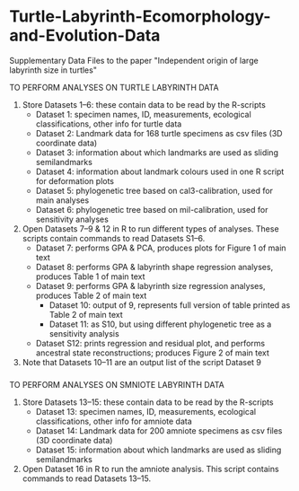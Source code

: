 # Turtle-Labyrinth-Ecomorphology-and-Evolution-Data
Supplementary Data Files to the paper "Independent origin of large labyrinth size in turtles"

TO PERFORM ANALYSES ON TURTLE LABYRINTH DATA

1. Store Datasets 1–6: these contain data to be read by the R-scripts
	- Dataset 1: specimen names, ID, measurements, ecological classifications, other info for turtle data
	- Dataset 2: Landmark data for 168 turtle specimens as csv files (3D coordinate data)
	- Dataset 3: information about which landmarks are used as sliding semilandmarks
	- Dataset 4: information about landmark colours used in one R script for deformation plots
	- Dataset 5: phylogenetic tree based on cal3-calibration, used for main analyses
	- Dataset 6: phylogenetic tree based on mil-calibration, used for sensitivity analyses
2. Open Datasets 7–9 & 12 in R to run different types of analyses. These scripts contain commands to read Datasets S1–6.
	- Dataset 7: performs GPA & PCA, produces plots for Figure 1 of main text
	- Dataset 8: performs GPA & labyrinth shape regression analyses, produces Table 1 of main text
	- Dataset 9: performs GPA & labyrinth size regression analyses, produces Table 2 of main text
		- Dataset 10: output of 9, represents full version of table printed as Table 2 of main text
		- Dataset 11: as S10, but using different phylogenetic tree as a sensitivity analysis
	- Dataset S12: prints regression and residual plot, and performs ancestral state reconstructions; produces Figure 2 of main text
3. Note that Datasets 10–11 are an output list of the script Dataset 9


#####
TO PERFORM ANALYSES ON SMNIOTE LABYRINTH DATA

1. Store Datasets 13–15: these contain data to be read by the R-scripts
	- Dataset 13: specimen names, ID, measurements, ecological classifications, other info for amniote data
	- Dataset 14: Landmark data for 200 amniote specimens as csv files (3D coordinate data)
	- Dataset 15: information about which landmarks are used as sliding semilandmarks
2. Open Dataset 16 in R to run the amniote analysis. This script contains commands to read Datasets 13–15.
